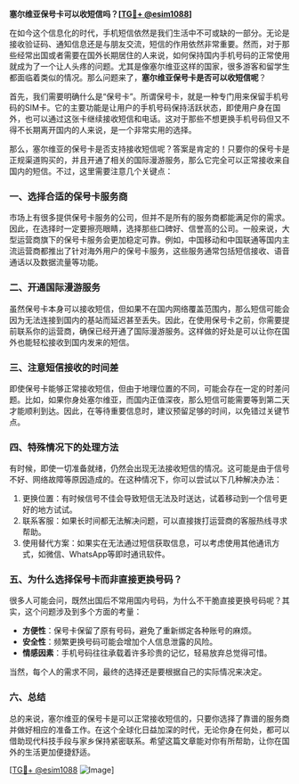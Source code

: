 **塞尔维亚保号卡可以收短信吗？[[TG💪+ @esim1088](https://t.me/s/esim1088)]**

在如今这个信息化的时代，手机短信依然是我们生活中不可或缺的一部分。无论是接收验证码、通知信息还是与朋友交流，短信的作用依然非常重要。然而，对于那些经常出国或者需要在国外长期居住的人来说，如何保持国内手机号码的正常使用就成为了一个让人头疼的问题。尤其是像塞尔维亚这样的国家，很多游客和留学生都面临着类似的情况。那么问题来了，**塞尔维亚保号卡是否可以收短信呢**？

首先，我们需要明确什么是“保号卡”。所谓保号卡，就是一种专门用来保留手机号码的SIM卡。它的主要功能是让用户的手机号码保持活跃状态，即使用户身在国外，也可以通过这张卡继续接收短信和电话。这对于那些不想更换手机号码但又不得不长期离开国内的人来说，是一个非常实用的选择。

那么，塞尔维亚的保号卡是否支持接收短信呢？答案是肯定的！只要你的保号卡是正规渠道购买的，并且开通了相关的国际漫游服务，那么它完全可以正常接收来自国内的短信。不过，这里需要注意几个关键点：

### **一、选择合适的保号卡服务商**
市场上有很多提供保号卡服务的公司，但并不是所有的服务商都能满足你的需求。因此，在选择时一定要擦亮眼睛，选择那些口碑好、信誉高的公司。一般来说，大型运营商旗下的保号卡服务会更加稳定可靠。例如，中国移动和中国联通等国内主流运营商都推出了针对海外用户的保号卡服务，这些服务通常包括短信接收、语音通话以及数据流量等功能。

### **二、开通国际漫游服务**
虽然保号卡本身可以接收短信，但如果不在国内网络覆盖范围内，那么短信可能会因为无法连接到国内的基站而延迟甚至丢失。因此，在使用保号卡之前，你需要提前联系你的运营商，确保已经开通了国际漫游服务。这样做的好处是可以让你在国外也能轻松接收到国内发来的短信。

### **三、注意短信接收的时间差**
即使保号卡能够正常接收短信，但由于地理位置的不同，可能会存在一定的时差问题。比如，如果你身处塞尔维亚，而国内正值深夜，那么短信可能需要等到第二天才能顺利到达。因此，在等待重要信息时，建议预留足够的时间，以免错过关键节点。

### **四、特殊情况下的处理方法**
有时候，即使一切准备就绪，仍然会出现无法接收短信的情况。这可能是由于信号不好、网络故障等原因造成的。在这种情况下，你可以尝试以下几种解决办法：
1. 更换位置：有时候信号不佳会导致短信无法及时送达，试着移动到一个信号更好的地方试试。
2. 联系客服：如果长时间都无法解决问题，可以直接拨打运营商的客服热线寻求帮助。
3. 使用替代方案：如果实在无法通过短信获取信息，可以考虑使用其他通讯方式，如微信、WhatsApp等即时通讯软件。

### **五、为什么选择保号卡而非直接更换号码？**
很多人可能会问，既然出国后不常用国内号码，为什么不干脆直接更换号码呢？其实，这个问题涉及到多个方面的考量：
- **方便性**：保号卡保留了原有号码，避免了重新绑定各种账号的麻烦。
- **安全性**：频繁更换号码可能会增加个人信息泄露的风险。
- **情感因素**：手机号码往往承载着许多珍贵的记忆，轻易放弃总觉得可惜。

当然，每个人的需求不同，最终的选择还是要根据自己的实际情况来决定。

### **六、总结**
总的来说，塞尔维亚的保号卡是可以正常接收短信的，只要你选择了靠谱的服务商并做好相应的准备工作。在这个全球化日益加深的时代，无论你身在何处，都可以借助现代科技手段与家乡保持紧密联系。希望这篇文章能对你有所帮助，让你在国外的生活更加便捷舒适。

[[TG💪+ @esim1088](https://t.me/s/esim1088) ![Image](https://i.postimg.cc/4NQfJmqS/Snipaste-2025-05-13-00-14-12.png)]